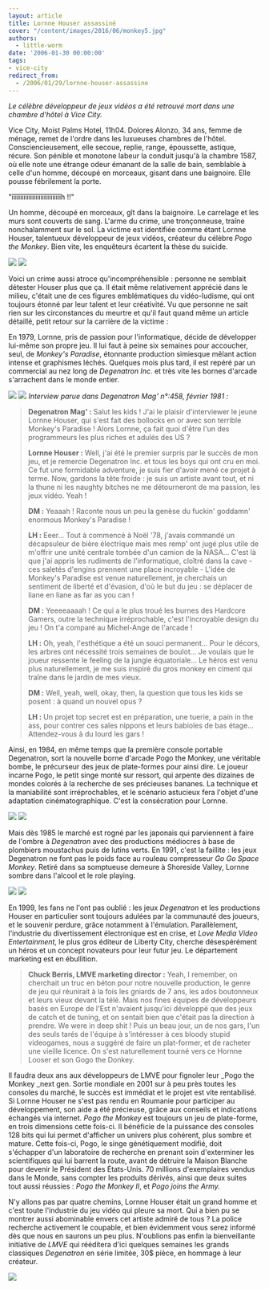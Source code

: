```yaml
---
layout: article
title: Lornne Houser assassiné
cover: "/content/images/2016/06/monkey5.jpg"
authors:
  - little-worm
date: '2006-01-30 00:00:00'
tags:
- vice-city
redirect_from:
  - /2006/01/29/lornne-houser-assassine
---
```


_Le célèbre développeur de jeux vidéos a été retrouvé mort dans une chambre d'hôtel à Vice City._

Vice City, Moist Palms Hotel, 11h04. Dolores Alonzo, 34 ans, femme de ménage, remet de l'ordre dans les luxueuses chambres de l'hôtel. Consciencieusement, elle secoue, replie, range, époussette, astique, récure. Son pénible et monotone labeur la conduit jusqu'à la chambre 1587, où elle note une étrange odeur émanant de la salle de bain, semblable à celle d'un homme, découpé en morceaux, gisant dans une baignoire. Elle pousse fébrilement la porte.

"îîîîîîîîîîîîîîîîîîîîîîîîîîîîîh !!"

Un homme, découpé en morceaux, gît dans la baignoire. Le carrelage et les murs sont couverts de sang. L'arme du crime, une tronçonneuse, traîne nonchalamment sur le sol. La victime est identifiée comme étant Lornne Houser, talentueux développeur de jeux vidéos, créateur du célèbre _Pogo the Monkey_. Bien vite, les enquêteurs écartent la thèse du suicide.

![](/content/images/2005/01/monkey8.jpg)
![](/content/images/2005/01/monkey6.jpg)

Voici un crime aussi atroce qu'incompréhensible : personne ne semblait détester Houser plus que ça. Il était même relativement apprécié dans le milieu, c'était une de ces figures emblématiques du vidéo-ludisme, qui ont toujours étonné par leur talent et leur créativité. Vu que personne ne sait rien sur les circonstances du meurtre et qu'il faut quand même un article détaillé, petit retour sur la carrière de la victime :

En 1979, Lornne, pris de passion pour l'informatique, décide de développer lui-même son propre jeu. Il lui faut à peine six semaines pour accoucher, seul, de _Monkey's Paradise_, étonnante production simiesque mêlant action intense et graphismes léchés. Quelques mois plus tard, il est repéré par un commercial au nez long de _Degenatron Inc._ et très vite les bornes d'arcade s'arrachent dans le monde entier.

![](/content/images/2005/01/monkey3.jpg)
![](/content/images/2005/01/monkey4.jpg)
_Interview parue dans Degenatron Mag' n°:458, février 1981 :_

> **Degenatron Mag' :** Salut les kids ! J'ai le plaisir d'interviewer le jeune Lornne Houser, qui s'est fait des bollocks en or avec son terrible Monkey's Paradise ! Alors Lornne, ça fait quoi d'être l'un des programmeurs les plus riches et adulés des US ?
> 
> **Lornne Houser :** Well, j'ai été le premier surpris par le succès de mon jeu, et je remercie Degenatron Inc. et tous les boys qui ont cru en moi. Ce fut une formidable adventure, je suis fier d'avoir mené ce projet à terme. Now, gardons la tête froide : je suis un artiste avant tout, et ni la thune ni les naughty bitches ne me détourneront de ma passion, les jeux vidéo. Yeah !
> 
> **DM :** Yeaaah ! Raconte nous un peu la genèse du fuckin' goddamn' enormous Monkey's Paradise !
> 
> **LH :** Eeer... Tout à commencé à Noël '78, j'avais commandé un décapsuleur de bière électrique mais mes remp' ont jugé plus utile de m'offrir une unité centrale tombée d'un camion de la NASA... C'est là que j'ai appris les rudiments de l'informatique, cloîtré dans la cave - ces saletés d'engins prennent une place incroyable - L'idée de Monkey's Paradise est venue naturellement, je cherchais un sentiment de liberté et d'évasion, d'où le but du jeu : se déplacer de liane en liane as far as you can !
> 
> **DM :** Yeeeeaaaah ! Ce qui a le plus troué les burnes des Hardcore Gamers, outre la technique irréprochable, c'est l'incroyable design du jeu ! On t'a comparé au Michel-Ange de l'arcade !
> 
> **LH :** Oh, yeah, l'esthétique a été un souci permanent... Pour le décors, les arbres ont nécessité trois semaines de boulot... Je voulais que le joueur ressente le feeling de la jungle équatoriale... Le héros est venu plus naturellement, je me suis inspiré du gros monkey en ciment qui traîne dans le jardin de mes vieux.
> 
> **DM :** Well, yeah, well, okay, then, la question que tous les kids se posent : à quand un nouvel opus ?
> 
> **LH :** Un projet top secret est en préparation, une tuerie, a pain in the ass, pour contrer ces sales nippons et leurs babioles de bas étage... Attendez-vous à du lourd les gars !

Ainsi, en 1984, en même temps que la première console portable Degenatron, sort la nouvelle borne d'arcade Pogo the Monkey, une véritable bombe, le précurseur des jeux de plate-formes pour ainsi dire. Le joueur incarne Pogo, le petit singe monté sur ressort, qui arpente des dizaines de mondes colorés à la recherche de ses précieuses bananes. La technique et la maniabilité sont irréprochables, et le scénario astucieux fera l'objet d'une adaptation cinématographique. C'est la consécration pour Lornne.

![](/content/images/2005/01/monkey7.jpg)
![](/content/images/2005/01/monkey10.jpg)

Mais dès 1985 le marché est rogné par les japonais qui parviennent à faire de l'ombre à _Degenatron_ avec des productions médiocres à base de plombiers moustachus puis de lutins verts. En 1991, c'est la faillite : les jeux Degenatron ne font pas le poids face au rouleau compresseur _Go Go Space Monkey_. Retiré dans sa somptueuse demeure à Shoreside Valley, Lornne sombre dans l'alcool et le role playing.

![](/content/images/2005/01/monkey1.jpg)
![](/content/images/2005/01/monkey11.jpg)

En 1999, les fans ne l'ont pas oublié : les jeux _Degenatron_ et les productions Houser en particulier sont toujours adulées par la communauté des joueurs, et le souvenir perdure, grâce notamment à l'émulation. Parallèlement, l'industrie du divertissement électronique est en crise, et _Love Media Video Entertainment,_ le plus gros éditeur de Liberty City, cherche désespérément un héros et un concept novateurs pour leur futur jeu. Le département marketing est en ébullition.

> **Chuck Berris, LMVE marketing director :** Yeah, I remember, on cherchait un truc en béton pour notre nouvelle production, le genre de jeu qui réunirait à la fois les gniards de 7 ans, les ados boutonneux et leurs vieux devant la télé. Mais nos fines équipes de développeurs basés en Europe de l'Est n'avaient jusqu'ici développé que des jeux de catch et de tuning, et on sentait bien que c'était pas la direction à prendre. We were in deep shit ! Puis un beau jour, un de nos gars, l'un des seuls tarés de l'équipe à s'intéresser à ces bloody stupid videogames, nous a suggéré de faire un plat-former, et de racheter une vieille licence. On s'est naturellement tourné vers ce Hornne Looser et son Gogo the Donkey.

Il faudra deux ans aux développeurs de LMVE pour fignoler leur \_Pogo the Monkey \_next gen. Sortie mondiale en 2001 sur à peu près toutes les consoles du marché, le succès est immédiat et le projet est vite rentabilisé. Si Lornne Houser ne s'est pas rendu en Roumanie pour participer au développement, son aide a été précieuse, grâce aux conseils et indications échangés via internet. _Pogo the Monkey_ est toujours un jeu de plate-forme, en trois dimensions cette fois-ci. Il bénéficie de la puissance des consoles 128 bits qui lui permet d'afficher un univers plus cohérent, plus sombre et mature. Cette fois-ci, Pogo, le singe génétiquement modifié, doit s'échapper d'un laboratoire de recherche en prenant soin d'exterminer les scientifiques qui lui barrent la route, avant de détruire la Maison Blanche pour devenir le Président des États-Unis. 70 millions d'exemplaires vendus dans le Monde, sans compter les produits dérivés, ainsi que deux suites tout aussi réussies : _Pogo the Monkey II_, et _Pogo joins the Army._

N'y allons pas par quatre chemins, Lornne Houser était un grand homme et c'est toute l'industrie du jeu vidéo qui pleure sa mort. Qui a bien pu se montrer aussi abominable envers cet artiste admiré de tous ? La police recherche activement le coupable, et bien évidemment vous serez informé dès que nous en saurons un peu plus. N'oublions pas enfin la bienveillante initiative de _LMVE_ qui rééditera d'ici quelques semaines les grands classiques _Degenatron_ en série limitée, 30$ pièce, en hommage à leur créateur.

![](/content/images/2005/01/monkey9.jpg)